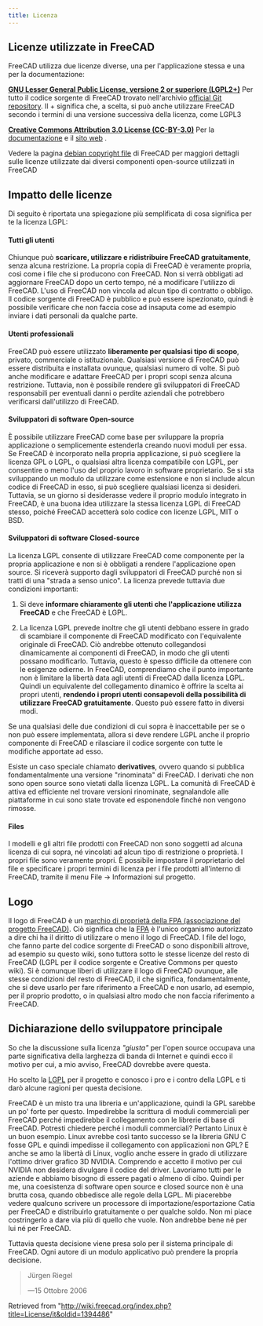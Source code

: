 ```yaml
---
title: Licenza
---
```

## Licenze utilizzate in FreeCAD

FreeCAD utilizza due licenze diverse, una per l'applicazione stessa e una per la documentazione:

**[GNU Lesser General Public License, versione 2 or superiore (LGPL2+)](https://it.wikipedia.org/wiki/GNU_Lesser_General_Public_License)** Per tutto il codice sorgente di FreeCAD trovato nell'archivio [official Git repository](https://github.com/FreeCAD/FreeCAD). Il + significa che, a scelta, si può anche utilizzare FreeCAD secondo i termini di una versione successiva della licenza, come LGPL3

**[Creative Commons Attribution 3.0 License (CC-BY-3.0)](http://creativecommons.org/licenses/by/3.0/)** Per la [documentazione](https://wiki.freecad.org) e il [sito web](https://www.freecad.org) .

Vedere la pagina [debian copyright file](https://github.com/FreeCAD/FreeCAD/blob/master/package/debian/copyright) di FreeCAD per maggiori dettagli sulle licenze utilizzate dai diversi componenti open-source utilizzati in FreeCAD

## Impatto delle licenze

Di seguito è riportata una spiegazione più semplificata di cosa significa per te la licenza LGPL:

#### Tutti gli utenti

Chiunque può **scaricare, utilizzare e ridistribuire FreeCAD gratuitamente**, senza alcuna restrizione. La propria copia di FreeCAD è veramente propria, così come i file che si producono con FreeCAD. Non si verrà obbligati ad aggiornare FreeCAD dopo un certo tempo, né a modificare l'utilizzo di FreeCAD. L'uso di FreeCAD non vincola ad alcun tipo di contratto o obbligo. Il codice sorgente di FreeCAD è pubblico e può essere ispezionato, quindi è possibile verificare che non faccia cose ad insaputa come ad esempio inviare i dati personali da qualche parte.

#### Utenti professionali

FreeCAD può essere utilizzato **liberamente per qualsiasi tipo di scopo**, privato, commerciale o istituzionale. Qualsiasi versione di FreeCAD può essere distribuita e installata ovunque, qualsiasi numero di volte. Si può anche modificare e adattare FreeCAD per i propri scopi senza alcuna restrizione. Tuttavia, non è possibile rendere gli sviluppatori di FreeCAD responsabili per eventuali danni o perdite aziendali che potrebbero verificarsi dall'utilizzo di FreeCAD.

#### Sviluppatori di software Open-source

È possibile utilizzare FreeCAD come base per sviluppare la propria applicazione o semplicemente estenderla creando nuovi moduli per essa. Se FreeCAD è incorporato nella propria applicazione, si può scegliere la licenza GPL o LGPL, o qualsiasi altra licenza compatibile con LGPL, per consentire o meno l'uso del proprio lavoro in software proprietario. Se si sta sviluppando un modulo da utilizzare come estensione e non si include alcun codice di FreeCAD in esso, si può scegliere qualsiasi licenza si desideri. Tuttavia, se un giorno si desiderasse vedere il proprio modulo integrato in FreeCAD, è una buona idea utilizzare la stessa licenza LGPL di FreeCAD stesso, poiché FreeCAD accetterà solo codice con licenze LGPL, MIT o BSD.

#### Sviluppatori di software Closed-source

La licenza LGPL consente di utilizzare FreeCAD come componente per la propria applicazione e non si è obbligati a rendere l'applicazione open source. Si riceverà supporto dagli sviluppatori di FreeCAD purché non si tratti di una "strada a senso unico". La licenza prevede tuttavia due condizioni importanti:

1) Si deve **informare chiaramente gli utenti che l'applicazione utilizza FreeCAD** e che FreeCAD è LGPL.

2) La licenza LGPL prevede inoltre che gli utenti debbano essere in grado di scambiare il componente di FreeCAD modificato con l'equivalente originale di FreeCAD. Ciò andrebbe ottenuto collegandosi dinamicamente ai componenti di FreeCAD, in modo che gli utenti possano modificarlo. Tuttavia, questo è spesso difficile da ottenere con le esigenze odierne. In FreeCAD, comprendiamo che il punto importante non è limitare la libertà data agli utenti di FreeCAD dalla licenza LGPL. Quindi un equivalente del collegamento dinamico è offrire la scelta ai propri utenti, **rendendo i propri utenti consapevoli della possibilità di utilizzare FreeCAD gratuitamente**. Questo può essere fatto in diversi modi.

Se una qualsiasi delle due condizioni di cui sopra è inaccettabile per se o non può essere implementata, allora si deve rendere LGPL anche il proprio componente di FreeCAD e rilasciare il codice sorgente con tutte le modifiche apportate ad esso.

Esiste un caso speciale chiamato **derivatives**, ovvero quando si pubblica fondamentalmente una versione "rinominata" di FreeCAD. I derivati ​​che non sono open source sono vietati dalla licenza LGPL. La comunità di FreeCAD è attiva ed efficiente nel trovare versioni rinominate, segnalandole alle piattaforme in cui sono state trovate ed esponendole finché non vengono rimosse.

#### Files

I modelli e gli altri file prodotti con FreeCAD non sono soggetti ad alcuna licenza di cui sopra, né vincolati ad alcun tipo di restrizione o proprietà. I propri file sono veramente propri. È possibile impostare il proprietario del file e specificare i propri termini di licenza per i file prodotti all'interno di FreeCAD, tramite il menu File → Informazioni sul progetto.

## Logo

Il logo di FreeCAD è un [marchio di proprietà della FPA (associazione del progetto FreeCAD)](https://fpa.freecad.org/documents/Trademark.pdf). Ciò significa che la [FPA](https://fpa.freecad.org) è l'unico organismo autorizzato a dire chi ha il diritto di utilizzare o meno il logo di FreeCAD. I file del logo, che fanno parte del codice sorgente di FreeCAD o sono disponibili altrove, ad esempio su questo wiki, sono tuttora sotto le stesse licenze del resto di FreeCAD (LGPL per il codice sorgente e Creative Commons per questo wiki). Si è comunque liberi di utilizzare il logo di FreeCAD ovunque, alle stesse condizioni del resto di FreeCAD, il che significa, fondamentalmente, che si deve usarlo per fare riferimento a FreeCAD e non usarlo, ad esempio, per il proprio prodotto, o in qualsiasi altro modo che non faccia riferimento a FreeCAD.

## Dichiarazione dello sviluppatore principale

So che la discussione sulla licenza *"giusta"* per l'open source occupava una parte significativa della larghezza di banda di Internet e quindi ecco il motivo per cui, a mio avviso, FreeCAD dovrebbe avere questa.

Ho scelto la [LGPL](https://it.wikipedia.org/wiki/GNU_Lesser_General_Public_License) per il progetto e conosco i pro e i contro della LGPL e ti darò alcune ragioni per questa decisione.

FreeCAD è un misto tra una libreria e un'applicazione, quindi la GPL sarebbe un po' forte per questo. Impedirebbe la scrittura di moduli commerciali per FreeCAD perché impedirebbe il collegamento con le librerie di base di FreeCAD. Potresti chiedere perché i moduli commerciali? Pertanto Linux è un buon esempio. Linux avrebbe così tanto successo se la libreria GNU C fosse GPL e quindi impedisse il collegamento con applicazioni non GPL? E anche se amo la libertà di Linux, voglio anche essere in grado di utilizzare l'ottimo driver grafico 3D NVIDIA. Comprendo e accetto il motivo per cui NVIDIA non desidera divulgare il codice del driver. Lavoriamo tutti per le aziende e abbiamo bisogno di essere pagati o almeno di cibo. Quindi per me, una coesistenza di software open source e closed source non è una brutta cosa, quando obbedisce alle regole della LGPL. Mi piacerebbe vedere qualcuno scrivere un processore di importazione/esportazione Catia per FreeCAD e distribuirlo gratuitamente o per qualche soldo. Non mi piace costringerlo a dare via più di quello che vuole. Non andrebbe bene né per lui né per FreeCAD.

Tuttavia questa decisione viene presa solo per il sistema principale di FreeCAD. Ogni autore di un modulo applicativo può prendere la propria decisione.

> Jürgen Riegel
>
> —15 Ottobre 2006

Retrieved from "<http://wiki.freecad.org/index.php?title=License/it&oldid=1394486>"